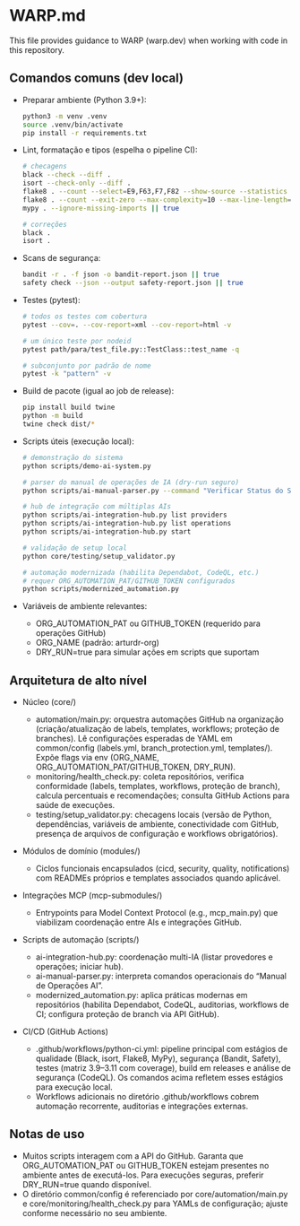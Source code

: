 # WARP.md

This file provides guidance to WARP (warp.dev) when working with code in this repository.

## Comandos comuns (dev local)

- Preparar ambiente (Python 3.9+):
  ```bash
  python3 -m venv .venv
  source .venv/bin/activate
  pip install -r requirements.txt
  ```

- Lint, formatação e tipos (espelha o pipeline CI):
  ```bash
  # checagens
  black --check --diff .
  isort --check-only --diff .
  flake8 . --count --select=E9,F63,F7,F82 --show-source --statistics
  flake8 . --count --exit-zero --max-complexity=10 --max-line-length=88 --statistics
  mypy . --ignore-missing-imports || true

  # correções
  black .
  isort .
  ```

- Scans de segurança:
  ```bash
  bandit -r . -f json -o bandit-report.json || true
  safety check --json --output safety-report.json || true
  ```

- Testes (pytest):
  ```bash
  # todos os testes com cobertura
  pytest --cov=. --cov-report=xml --cov-report=html -v

  # um único teste por nodeid
  pytest path/para/test_file.py::TestClass::test_name -q

  # subconjunto por padrão de nome
  pytest -k "pattern" -v
  ```

- Build de pacote (igual ao job de release):
  ```bash
  pip install build twine
  python -m build
  twine check dist/*
  ```

- Scripts úteis (execução local):
  ```bash
  # demonstração do sistema
  python scripts/demo-ai-system.py

  # parser do manual de operações de IA (dry-run seguro)
  python scripts/ai-manual-parser.py --command "Verificar Status do Sistema" --dry-run

  # hub de integração com múltiplas AIs
  python scripts/ai-integration-hub.py list providers
  python scripts/ai-integration-hub.py list operations
  python scripts/ai-integration-hub.py start

  # validação de setup local
  python core/testing/setup_validator.py

  # automação modernizada (habilita Dependabot, CodeQL, etc.)
  # requer ORG_AUTOMATION_PAT/GITHUB_TOKEN configurados
  python scripts/modernized_automation.py
  ```

- Variáveis de ambiente relevantes:
  - ORG_AUTOMATION_PAT ou GITHUB_TOKEN (requerido para operações GitHub)
  - ORG_NAME (padrão: arturdr-org)
  - DRY_RUN=true para simular ações em scripts que suportam

## Arquitetura de alto nível

- Núcleo (core/)
  - automation/main.py: orquestra automações GitHub na organização (criação/atualização de labels, templates, workflows; proteção de branches). Lê configurações esperadas de YAML em common/config (labels.yml, branch_protection.yml, templates/). Expõe flags via env (ORG_NAME, ORG_AUTOMATION_PAT/GITHUB_TOKEN, DRY_RUN).
  - monitoring/health_check.py: coleta repositórios, verifica conformidade (labels, templates, workflows, proteção de branch), calcula percentuais e recomendações; consulta GitHub Actions para saúde de execuções.
  - testing/setup_validator.py: checagens locais (versão de Python, dependências, variáveis de ambiente, conectividade com GitHub, presença de arquivos de configuração e workflows obrigatórios).

- Módulos de domínio (modules/)
  - Ciclos funcionais encapsulados (cicd, security, quality, notifications) com READMEs próprios e templates associados quando aplicável.

- Integrações MCP (mcp-submodules/)
  - Entrypoints para Model Context Protocol (e.g., mcp_main.py) que viabilizam coordenação entre AIs e integrações GitHub.

- Scripts de automação (scripts/)
  - ai-integration-hub.py: coordenação multi-IA (listar provedores e operações; iniciar hub).
  - ai-manual-parser.py: interpreta comandos operacionais do “Manual de Operações AI”.
  - modernized_automation.py: aplica práticas modernas em repositórios (habilita Dependabot, CodeQL, auditorias, workflows de CI; configura proteção de branch via API GitHub).

- CI/CD (GitHub Actions)
  - .github/workflows/python-ci.yml: pipeline principal com estágios de qualidade (Black, isort, Flake8, MyPy), segurança (Bandit, Safety), testes (matriz 3.9–3.11 com coverage), build em releases e análise de segurança (CodeQL). Os comandos acima refletem esses estágios para execução local.
  - Workflows adicionais no diretório .github/workflows cobrem automação recorrente, auditorias e integrações externas.

## Notas de uso

- Muitos scripts interagem com a API do GitHub. Garanta que ORG_AUTOMATION_PAT ou GITHUB_TOKEN estejam presentes no ambiente antes de executá-los. Para execuções seguras, preferir DRY_RUN=true quando disponível.
- O diretório common/config é referenciado por core/automation/main.py e core/monitoring/health_check.py para YAMLs de configuração; ajuste conforme necessário no seu ambiente.
